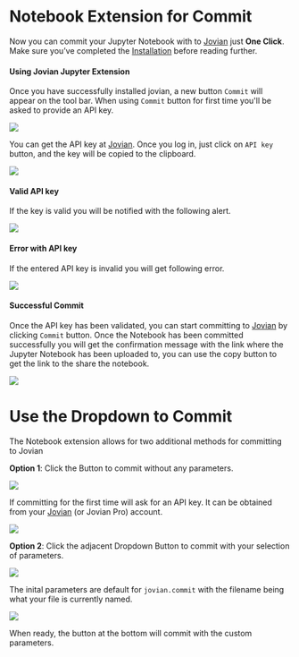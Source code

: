 # Notebook Extension for Commit

Now you can commit your Jupyter Notebook with to [Jovian](https://jovian.ml?utm_source=docs) just **One Click**. 
Make sure you’ve completed the [Installation](../user-guide/01-install.md) before reading further.


#### Using Jovian Jupyter Extension

Once you have successfully installed jovian, a new button `Commit` will appear on the tool bar. When using `Commit` button for first time you'll be asked to provide an API key. 
                          
<img src="https://i.imgur.com/oNSowtY.png" class="screenshot">

 You can get the API key at [Jovian](https://jovian.ml?utm_source=docs). Once you log in, just click on `API key` button, and the key will be copied to the clipboard.

<img src="https://i.imgur.com/taLLUVd.png" class="screenshot">

#### Valid API key
If the key is valid you will be notified with the following alert.

<img src="https://i.imgur.com/UHvSihx.png" class="screenshot">

#### Error with API key
If the entered API key is invalid you will get following error.

<img src="https://i.imgur.com/9WaVkTR.png" class="screenshot">

#### Successful Commit
Once the API key has been validated, you can start committing to [Jovian](https://jovian.ml?utm_source=docs) by clicking `Commit` button. Once the Notebook has been committed successfully you will get the confirmation message with the link where the Jupyter Notebook has been uploaded to, you can use the copy button to get the link to the share the notebook.
                            
<img src="https://i.imgur.com/4GoqzER.png" class="screenshot">

# Use the Dropdown to Commit

The Notebook extension allows for two additional methods for committing to Jovian

**Option 1**: Click the Button to commit without any parameters.

<img src="https://i.imgur.com/RdBnJYy.png" class="screenshot">

If committing for the first time will ask for an API key. It can be obtained from your [Jovian](https://jovian.ml) (or Jovian Pro) account.

<img src="https://i.imgur.com/taLLUVd.png" class="screenshot">

**Option 2**: Click the adjacent Dropdown Button to commit with your selection of parameters.

<img src="https://i.imgur.com/maHhYY2.png" class="screenshot">

The inital parameters are default for `jovian.commit` with the filename being what your file is currently named.

<img src="https://i.imgur.com/2NKfNGB.png" class="screenshot">

When ready, the button at the bottom will commit with the custom parameters.

